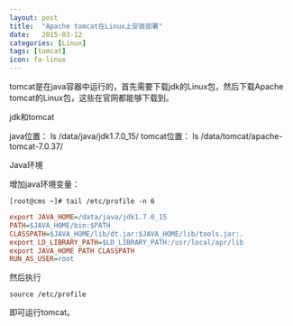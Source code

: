 ```yaml
---
layout: post
title:  "Apache tomcat在Linux上安装部署"
date:   2015-03-12
categories: [Linux]
tags: [tomcat]
icon: fa-linux
---
```


tomcat是在java容器中运行的，首先需要下载jdk的Linux包，然后下载Apache tomcat的Linux包，这些在官网都能够下载到。

jdk和tomcat

java位置：
ls /data/java/jdk1.7.0_15/
tomcat位置：
ls /data/tomcat/apache-tomcat-7.0.37/

Java环境

增加java环境变量：

```
[root@cms ~]# tail /etc/profile -n 6
```

``` ini
export JAVA_HOME=/data/java/jdk1.7.0_15
PATH=$JAVA_HOME/bin:$PATH
CLASSPATH=$JAVA_HOME/lib/dt.jar:$JAVA_HOME/lib/tools.jar:.
export LD_LIBRARY_PATH=$LD_LIBRARY_PATH:/usr/local/apr/lib
export JAVA_HOME PATH CLASSPATH
RUN_AS_USER=root
```

然后执行

```
source /etc/profile
```

即可运行tomcat。